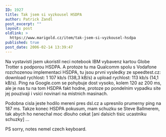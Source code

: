 ```yaml
---
ID: 1927
title: Tak jsem si vyzkousel HSDPA
author: Patrick Zandl
post_excerpt: ""
layout: post
oldlink: >
  https://www.marigold.cz/item/tak-jsem-si-vyzkousel-hsdpa
published: true
post_date: 2006-02-14 13:39:47
---
```

<p>Na vystavisti jsem ukoristil neci notebook IBM vybavenz kartou Globe Trotter s podporou HSDPA. A protoze tu ma Qualcomm spolu s Vodafone rozchozenou implementaci HSDPA, tu jsou prvni vysledky ze speedtest.cz: download rychlost: 1 107 kb/s (138,3 kB/s) a upload rychlost: 113 kb/s (14,1 kB/s). Ping na Google.com se pohybuje dost vysoko, kolem 120 az 200 ms, ale je nas tu na tom HSDPA fakt hodne, protoze po pondelnim vypadku site jej pouzivaji i vsici novinari na mistnich masinach. </p>

<p>Podobna cisla jeste hodilo mereni pres dsl.cz a upresnilo prumerny ping na 187 ms. Takze konec HSDPA pokusum, mam schuzku se Steve Ballmerem, tak abych ho nenechal moc dlouho cekat [ani dalsich tisic ucastniku schuzky] ...</p>

<p>PS sorry, notes nemel czech keyboard.
</p>

